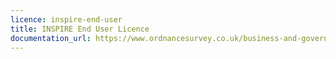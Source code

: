 ```yaml
---
licence: inspire-end-user
title: INSPIRE End User Licence
documentation_url: https://www.ordnancesurvey.co.uk/business-and-government/public-sector/mapping-agreements/inspire-licence.html
---
```

